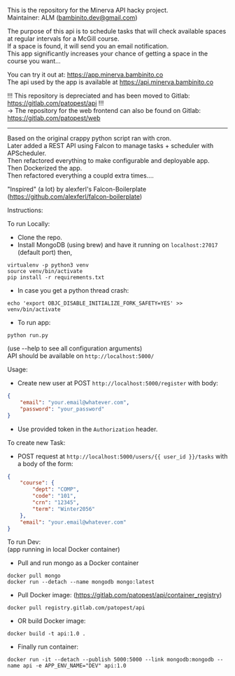 This is the repository for the Minerva API hacky project.  
Maintainer: ALM (bambinito.dev@gmail.com)  

The purpose of this api is to schedule tasks that will check available spaces at regular intervals for a McGill course.   
If a space is found, it will send you an email notification.   
This app significantly increases your chance of getting a space in the course you want...   

You can try it out at: https://app.minerva.bambinito.co   
The api used by the app is available at https://api.minerva.bambinito.co   
 
!!! This repository is depreciated and has been moved to Gitlab: https://gitlab.com/patopest/api !!!   
-> The repository for the web frontend can also be found on Gitlab: https://gitlab.com/patopest/web   

----------------------------------------------------------------------------------------------------------------------------------------
Based on the original crappy python script ran with cron.  
Later added a REST API using Falcon to manage tasks + scheduler with APScheduler.  
Then refactored everything to make configurable and deployable app.  
Then Dockerized the app.   
Then refactored everything a coupld extra times....   

"Inspired" (a lot) by alexferl's Falcon-Boilerplate (https://github.com/alexferl/falcon-boilerplate)  
  

Instructions:  

To run Locally:  
- Clone the repo.  
- Install MongoDB (using brew) and have it running on `localhost:27017` (default port) then,
```shell
virtualenv -p python3 venv
source venv/bin/activate
pip install -r requirements.txt
```
- In case you get a python thread crash:
```shell
echo 'export OBJC_DISABLE_INITIALIZE_FORK_SAFETY=YES' >> venv/bin/activate
```
  
- To run app:  
```shell
python run.py
```
(use --help to see all configuration arguments)  
API should be available on `http://localhost:5000/`  
  
Usage: 
- Create new user at POST `http://localhost:5000/register` with body: 
```json
{
	"email": "your.email@whatever.com",
	"password": "your_password"
}
```
- Use provided token in the `Authorization` header. 

To create new Task: 
- POST request at `http://localhost:5000/users/{{ user_id }}/tasks` with a body of the form: 
```json
{
	"course": {
		"dept": "COMP",
		"code": "101",
		"crn": "12345",
		"term": "Winter2056"
	},
	"email": "your.email@whatever.com"
}
```
  
  
  
To run Dev:  
(app running in local Docker container)  
- Pull and run mongo as a Docker container  
```shell
docker pull mongo
docker run --detach --name mongodb mongo:latest
```

- Pull Docker image:
(https://gitlab.com/patopest/api/container_registry)
```shell
docker pull registry.gitlab.com/patopest/api
```

- OR build Docker image:
```shell
docker build -t api:1.0 .
```

- Finally run container:
```shell
docker run -it --detach --publish 5000:5000 --link mongodb:mongodb --name api -e APP_ENV_NAME="DEV" api:1.0
```